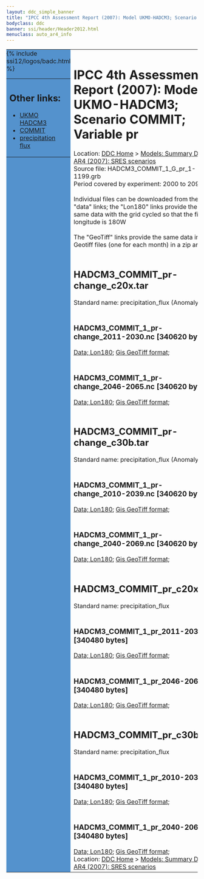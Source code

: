 ```yaml
---
layout: ddc_simple_banner
title: "IPCC 4th Assessment Report (2007): Model UKMO-HADCM3; Scenario COMMIT; Variable pr"
bodyclass: ddc
banner: ssi/header/Header2012.html
menuclass: auto_ar4_info
---
```



<table width="100%" border="0" cellspacing="0" cellpadding="0" style="border-collapse: collapse;">
<tr style="margin:0;padding:0;border:0;">
<td style="margin:0;padding:0;border:0;height:1pt;width:150pt;background:#5492CD;" valign="top" >

<div id="lh-col2" class="auto_ar4_info">
<table class="menumain" bgcolor="#5492CD" cellspacing="0" width="100%" border="0">
<tr><td>
<h2> Other links:</h2>
<ul>
<li><a href="/auto/ar4/model-UKMO-HADCM3.html">UKMO<br/>HADCM3</a></li>
<li><a href="/auto/ar4/scenario-COMMIT.html">COMMIT</a></li>
<li><a href="/auto/ar4/var-precipitation_flux.html">precipitation flux</a></li>
</ul>
</td></tr>
{% include ssi12/logos/badc.html %}
</table>
</div>
</td>
<td><h1>IPCC 4th Assessment Report (2007): Model UKMO-HADCM3; Scenario COMMIT; Variable pr</h1>

<!-- Breadcrumb1 -->
<div id="breadcrumb1" align="left">
Location: <a href="/index.html">DDC Home</a> > <a href="/sim/gcm_clim/">Models: Summary Data</a>
> <a href="/sim/gcm_clim/SRES_AR4/index.html">AR4 (2007): SRES scenarios</a>
</div>
<!-- End of Breadcrumb1 -->Source file: HADCM3_COMMIT_1_G_pr_1-1199.grb
<br/>
Period covered by experiment: 2000 to 2099<br/>
<br/>Individual files can be downloaded from the "data" links; the "Lon180" links provide the same data
         with the grid cycled so that the first longitude is 180W<br/>
<br/>The "GeoTiff" links provide the same data in 12 Geotiff files (one for each month)
          in a zip archive<br/>
<br/><h2>HADCM3_COMMIT_pr-change_c20x.tar</h2>
Standard name: precipitation_flux (Anomaly)<br>
<br/><h3>HADCM3_COMMIT_1_pr-change_2011-2030.nc [340620 bytes]</h3>
<a href="http://apps.ipcc-data.org/cgi-bin/downl/ar4_nc/pr/HADCM3_COMMIT_1_pr-change_2011-2030.nc">Data; </a><a href="http://apps.ipcc-data.org/cgi-bin/downl/ar4_nc/pr/HADCM3_COMMIT_1_pr-change_2011-2030.cyto180.nc"> Lon180</a>; <a href="/cgi-bin/downl/ar4_tif/pr/HADCM3_COMMIT_1_pr-change_2011-2030.zip">Gis GeoTiff format; </a><br/>
<br/><h3>HADCM3_COMMIT_1_pr-change_2046-2065.nc [340620 bytes]</h3>
<a href="http://apps.ipcc-data.org/cgi-bin/downl/ar4_nc/pr/HADCM3_COMMIT_1_pr-change_2046-2065.nc">Data; </a><a href="http://apps.ipcc-data.org/cgi-bin/downl/ar4_nc/pr/HADCM3_COMMIT_1_pr-change_2046-2065.cyto180.nc"> Lon180</a>; <a href="/cgi-bin/downl/ar4_tif/pr/HADCM3_COMMIT_1_pr-change_2046-2065.zip">Gis GeoTiff format; </a><br/>
<br/><h2>HADCM3_COMMIT_pr-change_c30b.tar</h2>
Standard name: precipitation_flux (Anomaly)<br>
<br/><h3>HADCM3_COMMIT_1_pr-change_2010-2039.nc [340620 bytes]</h3>
<a href="http://apps.ipcc-data.org/cgi-bin/downl/ar4_nc/pr/HADCM3_COMMIT_1_pr-change_2010-2039.nc">Data; </a><a href="http://apps.ipcc-data.org/cgi-bin/downl/ar4_nc/pr/HADCM3_COMMIT_1_pr-change_2010-2039.cyto180.nc"> Lon180</a>; <a href="/cgi-bin/downl/ar4_tif/pr/HADCM3_COMMIT_1_pr-change_2010-2039.zip">Gis GeoTiff format; </a><br/>
<br/><h3>HADCM3_COMMIT_1_pr-change_2040-2069.nc [340620 bytes]</h3>
<a href="http://apps.ipcc-data.org/cgi-bin/downl/ar4_nc/pr/HADCM3_COMMIT_1_pr-change_2040-2069.nc">Data; </a><a href="http://apps.ipcc-data.org/cgi-bin/downl/ar4_nc/pr/HADCM3_COMMIT_1_pr-change_2040-2069.cyto180.nc"> Lon180</a>; <a href="/cgi-bin/downl/ar4_tif/pr/HADCM3_COMMIT_1_pr-change_2040-2069.zip">Gis GeoTiff format; </a><br/>
<br/><h2>HADCM3_COMMIT_pr_c20x.tar</h2>
Standard name: precipitation_flux<br>
<br/><h3>HADCM3_COMMIT_1_pr_2011-2030.nc [340480 bytes]</h3>
<a href="http://apps.ipcc-data.org/cgi-bin/downl/ar4_nc/pr/HADCM3_COMMIT_1_pr_2011-2030.nc">Data; </a><a href="http://apps.ipcc-data.org/cgi-bin/downl/ar4_nc/pr/HADCM3_COMMIT_1_pr_2011-2030.cyto180.nc"> Lon180</a>; <a href="/cgi-bin/downl/ar4_tif/pr/HADCM3_COMMIT_1_pr_2011-2030.zip">Gis GeoTiff format; </a><br/>
<br/><h3>HADCM3_COMMIT_1_pr_2046-2065.nc [340480 bytes]</h3>
<a href="http://apps.ipcc-data.org/cgi-bin/downl/ar4_nc/pr/HADCM3_COMMIT_1_pr_2046-2065.nc">Data; </a><a href="http://apps.ipcc-data.org/cgi-bin/downl/ar4_nc/pr/HADCM3_COMMIT_1_pr_2046-2065.cyto180.nc"> Lon180</a>; <a href="/cgi-bin/downl/ar4_tif/pr/HADCM3_COMMIT_1_pr_2046-2065.zip">Gis GeoTiff format; </a><br/>
<br/><h2>HADCM3_COMMIT_pr_c30b.tar</h2>
Standard name: precipitation_flux<br>
<br/><h3>HADCM3_COMMIT_1_pr_2010-2039.nc [340480 bytes]</h3>
<a href="http://apps.ipcc-data.org/cgi-bin/downl/ar4_nc/pr/HADCM3_COMMIT_1_pr_2010-2039.nc">Data; </a><a href="http://apps.ipcc-data.org/cgi-bin/downl/ar4_nc/pr/HADCM3_COMMIT_1_pr_2010-2039.cyto180.nc"> Lon180</a>; <a href="/cgi-bin/downl/ar4_tif/pr/HADCM3_COMMIT_1_pr_2010-2039.zip">Gis GeoTiff format; </a><br/>
<br/><h3>HADCM3_COMMIT_1_pr_2040-2069.nc [340480 bytes]</h3>
<a href="http://apps.ipcc-data.org/cgi-bin/downl/ar4_nc/pr/HADCM3_COMMIT_1_pr_2040-2069.nc">Data; </a><a href="http://apps.ipcc-data.org/cgi-bin/downl/ar4_nc/pr/HADCM3_COMMIT_1_pr_2040-2069.cyto180.nc"> Lon180</a>; <a href="/cgi-bin/downl/ar4_tif/pr/HADCM3_COMMIT_1_pr_2040-2069.zip">Gis GeoTiff format; </a><br/>
<!-- Breadcrumb2 -->
<div id="breadcrumb2" align="left">
Location: <a href="/index.html">DDC Home</a> > <a href="/sim/gcm_clim/">Models: Summary Data</a>
> <a href="/sim/gcm_clim/SRES_AR4/index.html">AR4 (2007): SRES scenarios</a>
</div>
<!-- End of Breadcrumb2 --></td></tr></table>
